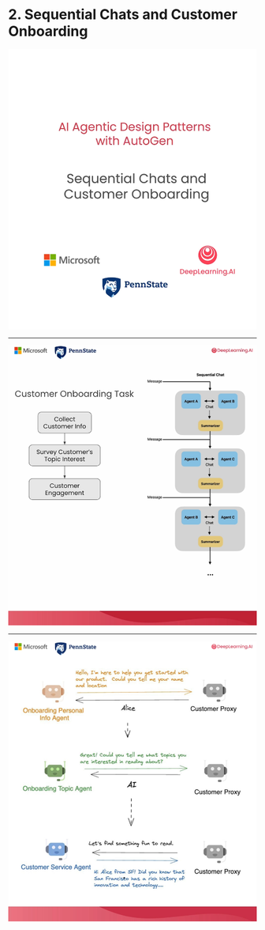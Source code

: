 # 2. Sequential Chats and Customer Onboarding

![](videoframe_100.png)

---

![](videoframe_53328.png)

---

![](videoframe_56860.png)
